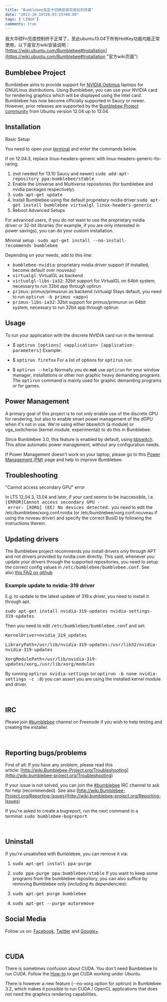 ```yaml
---
title: "Bumblebee双显卡切换安装完成后的惊喜"
date: "2013-10-19T20:03:25+08:00"
tags: ['LINUX']
comments: true
---
```



我大华硕Fn亮度控制终于正常了，至此ubuntu13.04下所有HotKey功能均能正常使用，以下是官方wiki安装说明：[https://wiki.ubuntu.com/Bumblebee#Installation](https://wiki.ubuntu.com/Bumblebee#Installation "官方wiki页面")

## Bumblebee Project

Bumblebee aims to provide support for [NVIDIA Optimus](http://www.nvidia.com/object/optimus_technology.html) laptops for GNU/Linux distributions. Using Bumblebee, you can use your NVIDIA card for rendering graphics which will be displayed using the Intel card. Bumblebee has now become officially supported in Saucy or newer. However, prior releases are supported by the [Bumblebee Project community](https://launchpad.net/~bumblebee) from Ubuntu version 12.04 up to 13.04.

## Installation

Basic Setup

You need to open your [terminal](http://askubuntu.com/questions/38162/what-is-the-terminal) and enter the commands below.

If on 12.04.3, replace linux-headers-generic with linux-headers-generic-lts-raring.

1.  (not needed for 13.10 Saucy and newer) <tt>sudo add-apt-repository ppa:bumblebee/stable</tt>
2.  Enable the Universe and Multiverse repositories (for bumblebee and nvidia packages respectively).
3.  <tt>sudo apt-get update</tt>
4.  Install Bumblebee using the default proprietary nvidia driver:<tt>sudo apt-get install bumblebee virtualgl linux-headers-generic</tt>
5.  Reboot
  Advanced Setups

For advanced users, if you do not want to use the proprietary nvidia driver or 32-bit libraries (for example, if you are only interested in power savings), you can do your custom installation.

Minimal setup : <tt>sudo apt-get install --no-install-recommends bumblebee</tt>

Depending on your needs, add to this line:

*   <tt>bumblebee-nvidia</tt>: proprietary nvidia driver support (if installed, become default over nouveau)
*   <tt>virtualgl</tt>: VirtualGL as backend
*   <tt>virtualgl-libs-ia32</tt>: 32bit support for VirtualGL on 64bit system, necessary to run 32bit app through optirun
*   <tt>primus</tt>: primus/primusrun as backend (virtualgl Stays default, you need to run <tt>optirun -b primus &lt;app&gt;</tt>)
*   <tt>primus-libs-ia32</tt>: 32bit support for primus/primurun on 64bit system, necessary to run 32bit app through optirun

## Usage

To run your application with the discrete NVIDIA card run in the terminal:

*   $ <tt>optirun [options] &lt;application&gt; [application-parameters]</tt>
  Example:

*   $ <tt>optirun firefox</tt>
  For a list of options for <tt>optirun</tt> run:

*   $ <tt>optirun --help</tt>
  Normally you do **not** use <tt>optirun</tt> for your window manager, installations or other non graphic heavy demanding programs. The <tt>optirun</tt> command is mainly used for graphic demanding programs or for games.

## Power Management

A primary goal of this project is to not only enable use of the discrete GPU for rendering, but also to enable smart power management of the dGPU when it's not in use. We're using either bbswitch (a module) or vga_switcheroo (kernel module, experimental) to do this in Bumblebee.

Since Bumblebee 3.0, this feature is enabled by default, using [bbswitch](https://github.com/Bumblebee-Project/bbswitch). This allow automatic power management, without any configuration needs.

If Power Management doesn't work on your laptop, please go to this [Power Management (PM)](http://wiki.bumblebee-project.org/Power-Management) page and help to improve Bumblebee.

## Troubleshooting

"Cannot access secondary GPU" error

In LTS 12.04.3, 13.04 and later, if your card seems to be inaccessible, i.e.<tt>[ERROR]Cannot access secondary GPU - error: [XORG] (EE) No devices detected.</tt> you need to edit the /etc/bumblebee/xorg.conf.nvidia (or /etc/bumblebee/xorg.conf.nouveau if using the noveau driver) and specify the correct BusID by following the instructions therein.

## Updating drivers

The Bumblebee project recommends you install drivers only through APT and not drivers provided by nvidia.com directly. This said, whenever you update your drivers through the supported repositories, you need to setup the correct config values in <tt>/etc/bumblebee/bumblebee.conf</tt>. See also [this FAQ on github](https://github.com/Bumblebee-Project/Bumblebee/wiki/Troubleshooting#bumblebeed-module-nvidia-is-not-found)

### Example update to nvidia-319 driver

E.g. to update to the latest update of 319.x driver, you need to install it through apt.

<tt>sudo apt-get install nvidia-319-updates nvidia-settings-319-updates</tt>

Then you need to edit <tt>/etc/bumblebee/bumblebee.conf</tt> and set:

<tt>KernelDriver=nvidia_319_updates</tt>

<tt>LibraryPath=/usr/lib/nvidia-319-updates:/usr/lib32/nvidia-nvidia-319-updates</tt>

<tt>XorgModulePath=/usr/lib/nvidia-319-updates/xorg,/usr/lib/xorg/modules</tt>

By running <tt>optirun nvidia-settings</tt> (or <tt>optirun -b none nvidia-settings -c :8</tt>) you can assert you are using the installed kernel module and driver.

&nbsp;

## IRC

Please join [#bumblebee](http://webchat.freenode.net/?channels=#bumblebee) channel on Freenode if you wish to help testing and creating the installer.

&nbsp;

## Reporting bugs/problems

First of all: If you have any problem, please read this article: [http://wiki.Bumblebee-Project.org/Troubleshooting](http://wiki.bumblebee-project.org/Troubleshooting)

If your issue is not solved, you can join the [#bumblebee](http://webchat.freenode.net/?channels=#bumblebee) IRC channel to ask for help (recommended). See also [http://wiki.Bumblebee-Project.org/Reporting-Issues](http://wiki.bumblebee-project.org/Reporting-Issues)

If you're asked to create a bugreport, run the next command in a terminal: <tt>sudo bumblebee-bugreport</tt>

&nbsp;

## Uninstall

If you're unsatisfied with Bumblebee, you can remove it via:

1.  <tt>sudo apt-get install ppa-purge</tt>
2.  <tt>sudo ppa-purge ppa:bumblebee/stable</tt>
  If you want to keep some programs from the bumblebee repository, you can also suffice by removing Bumblebee only (including its dependencies):

3.  <tt>sudo apt-get purge bumblebee</tt>
4.  <tt>sudo apt-get --purge autoremove</tt>
  &nbsp;

## Social Media

Follow us on: [Facebook](http://www.facebook.com/BumblebeeProject), [Twitter](https://twitter.com/#!/Team_Bumblebee) and [Google+](http://gplus.to/Bumblebee).

&nbsp;

## CUDA

There is sometimes confusion about CUDA. You don't need Bumblebee to run CUDA. Follow the [How-to](http://askubuntu.com/questions/131506/how-can-i-get-nvidia-cuda-or-opencl-working-on-a-laptop-with-nvidia-discrete-car) to get CUDA working under Ubuntu.

There is however a new feature (--no-xorg option for optirun) in Bumblebee 3.2, which makes it possible to run CUDA / OpenCL applications that does not need the graphics rendering capabilities.

